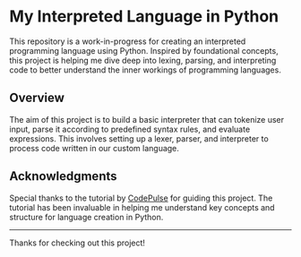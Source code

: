 # My Interpreted Language in Python

This repository is a work-in-progress for creating an interpreted programming language using Python. Inspired by foundational concepts, this project is helping me dive deep into lexing, parsing, and interpreting code to better understand the inner workings of programming languages.

## Overview

The aim of this project is to build a basic interpreter that can tokenize user input, parse it according to predefined syntax rules, and evaluate expressions. This involves setting up a lexer, parser, and interpreter to process code written in our custom language.

## Acknowledgments

Special thanks to the tutorial by [CodePulse](https://youtu.be/Eythq9848Fg?si=Ty6T7Bo4h5eMDKuS) for guiding this project. The tutorial has been invaluable in helping me understand key concepts and structure for language creation in Python.

---

Thanks for checking out this project!
